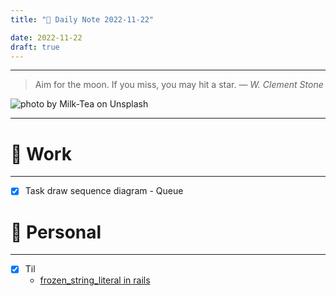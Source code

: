 ```yaml
---
title: "🌱 Daily Note 2022-11-22"

date: 2022-11-22
draft: true
---
```



---

> Aim for the moon. If you miss, you may hit a star.
> — <cite>W. Clement Stone</cite>

![photo by Milk-Tea on Unsplash](https://images.unsplash.com/photo-1568864453925-206c927dab0a?crop=entropy&cs=tinysrgb&fm=jpg&ixid=MnwzNjM5Nzd8MHwxfHJhbmRvbXx8fHx8fHx8fDE2NjkwODQ2ODY&ixlib=rb-4.0.3&q=80&w=500&h=500)

---


# 💼 Work
---
- [x] Task draw sequence diagram - Queue


# 🌱 Personal
---
- [x] Til
	-  [frozen_string_literal in rails](50%20til/51%20Code/04%20Rails/frozen_string_literal%20in%20rails.md) 

